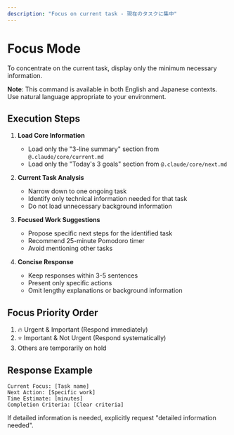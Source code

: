 ```yaml
---
description: "Focus on current task - 現在のタスクに集中"
---
```


# Focus Mode

To concentrate on the current task, display only the minimum necessary information.

**Note**: This command is available in both English and Japanese contexts. Use natural language appropriate to your environment.

## Execution Steps

1. **Load Core Information**
   - Load only the "3-line summary" section from `@.claude/core/current.md`
   - Load only the "Today's 3 goals" section from `@.claude/core/next.md`

2. **Current Task Analysis**
   - Narrow down to one ongoing task
   - Identify only technical information needed for that task
   - Do not load unnecessary background information

3. **Focused Work Suggestions**
   - Propose specific next steps for the identified task
   - Recommend 25-minute Pomodoro timer
   - Avoid mentioning other tasks

4. **Concise Response**
   - Keep responses within 3-5 sentences
   - Present only specific actions
   - Omit lengthy explanations or background information

## Focus Priority Order
1. 🔥 Urgent & Important (Respond immediately)
2. ⭐ Important & Not Urgent (Respond systematically)
3. Others are temporarily on hold

## Response Example
```
Current Focus: [Task name]
Next Action: [Specific work]
Time Estimate: [minutes]
Completion Criteria: [Clear criteria]
```

If detailed information is needed, explicitly request "detailed information needed".
